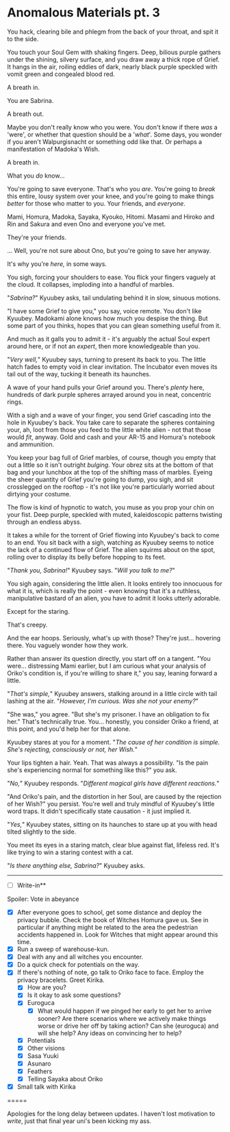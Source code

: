 # Anomalous Materials pt. 3

You hack, clearing bile and phlegm from the back of your throat, and spit it to the side.

You touch your Soul Gem with shaking fingers. Deep, bilious purple gathers under the shining, silvery surface, and you draw away a thick rope of Grief. It hangs in the air, roiling eddies of dark, nearly black purple speckled with vomit green and congealed blood red.

A breath in.

You are Sabrina.

A breath out.

Maybe you don't really know who you were. You don't know if there *was* a 'were', or whether that question should be a '*what*'. Some days, you wonder if you aren't Walpurgisnacht or something odd like that. Or perhaps a manifestation of Madoka's Wish.

A breath in.

What you *do* know\...

You're going to save everyone. That's who you *are*. You're going to *break* this entire, lousy system over your knee, and you're going to make things *better* for those who matter to you. Your friends, and *everyone*.

Mami, Homura, Madoka, Sayaka, Kyouko, Hitomi. Masami and Hiroko and Rin and Sakura and even Ono and everyone you've met.

They're your friends.

... Well, you're not sure about Ono, but you're going to save her anyway.

It's why you're *here,* in some ways.

You sigh, forcing your shoulders to ease. You flick your fingers vaguely at the cloud. It collapses, imploding into a handful of marbles.

"*Sabrina?*" Kyuubey asks, tail undulating behind it in slow, sinuous motions.

"I have some Grief to give you," you say, voice remote. You don't like Kyuubey. Madokami alone knows how much you despise the thing. But some part of you thinks, hopes that you can glean something useful from it.

And much as it galls you to admit it - it's arguably the actual Soul expert around here, or if not an *expert*, then more knowledgeable than you.

"*Very well,*" Kyuubey says, turning to present its back to you. The little hatch fades to empty void in clear invitation. The Incubator even moves its tail out of the way, tucking it beneath its haunches.

A wave of your hand pulls your Grief around you. There's *plenty* here, hundreds of dark purple spheres arrayed around you in neat, concentric rings.

With a sigh and a wave of your finger, you send Grief cascading into the hole in Kyuubey's back. You take care to separate the spheres containing your, ah, loot from those you feed to the little white alien - not that those would *fit*, anyway. Gold and cash and your AR-15 and Homura's notebook and ammunition.

You keep your bag full of Grief marbles, of course, though you empty that out a little so it isn't outright *bulging*. Your obrez sits at the bottom of that bag and your lunchbox at the top of the shifting mass of marbles. Eyeing the sheer quantity of Grief you're going to dump, you sigh, and sit crosslegged on the rooftop - it's not like you're particularly worried about dirtying your costume.

The flow is kind of hypnotic to watch, you muse as you prop your chin on your fist. Deep purple, speckled with muted, kaleidoscopic patterns twisting through an endless abyss.

It takes a while for the torrent of Grief flowing into Kyuubey's back to come to an end. You sit back with a sigh, watching as Kyuubey seems to notice the lack of a continued flow of Grief. The alien squirms about on the spot, rolling over to display its belly before hopping to its feet.

"*Thank you, Sabrina!*" Kyuubey says. "*Will you talk to me?*"

You sigh again, considering the little alien. It looks entirely too innocuous for what it is, which is really the point - even knowing that it's a ruthless, manipulative bastard of an alien, you have to admit it looks utterly adorable.

Except for the staring.

That's creepy.

And the ear hoops. Seriously, what's up with those? They're just... hovering there. You vaguely wonder how they work.

Rather than answer its question directly, you start off on a tangent. "You were... distressing Mami earlier, but I am curious what your analysis of Oriko's condition is, if you're willing to share it," you say, leaning forward a little.

"*That's simple,*" Kyuubey answers, stalking around in a little circle with tail lashing at the air. "*However, I'm curious. Was she not your enemy?*"

"She was," you agree. "But she's my prisoner. I have an obligation to fix her." That's technically true. You... honestly, you consider Oriko a friend, at this point, and you'd help her for that alone.

Kyuubey stares at you for a moment. "*The cause of her condition is simple. She's rejecting, consciously or not, her Wish.*"

Your lips tighten a hair. Yeah. That was always a possibility. "Is the pain she's experiencing normal for something like this?" you ask.

"*No,*" Kyuubey responds. "*Different magical girls have different reactions.*"

"And Oriko's pain, and the distortion in her Soul, are caused by the rejection of her Wish?" you persist. You're well and truly mindful of Kyuubey's little word traps. It didn't specifically state causation - it just implied it.

"*Yes,*" Kyuubey states, sitting on its haunches to stare up at you with head tilted slightly to the side.

You meet its eyes in a staring match, clear blue against flat, lifeless red. It's like trying to win a staring contest with a cat.

"*Is there anything else, Sabrina?*" Kyuubey asks.

---

- [ ] Write-in**

Spoiler: Vote in abeyance

- [x] After everyone goes to school, get some distance and deploy the privacy bubble. Check the book of Witches Homura gave us. See in particular if anything might be related to the area the pedestrian accidents happened in. Look for Witches that might appear around this time.
- [x] Run a sweep of warehouse-kun.
- [x] Deal with any and all witches you encounter.
- [x] Do a quick check for potentials on the way.
- [x] If there's nothing of note, go talk to Oriko face to face. Employ the privacy bracelets. Greet Kirika.
  - [x] How are you?
  - [x] Is it okay to ask some questions?
  - [x] Euroguca
    - [x] What would happen if we pinged her early to get her to arrive sooner? Are there scenarios where we actively make things worse or drive her off by taking action? Can she (euroguca) and will she help? Any ideas on convincing her to help?
  - [x] Potentials
  - [x] Other visions
  - [x] Sasa Yuuki
  - [x] Asunaro
  - [x] Feathers
  - [x] Telling Sayaka about Oriko
- [x] Small talk with Kirika

\=====​

Apologies for the long delay between updates. I haven't lost motivation to *write*, just that final year uni's been kicking my ass.
